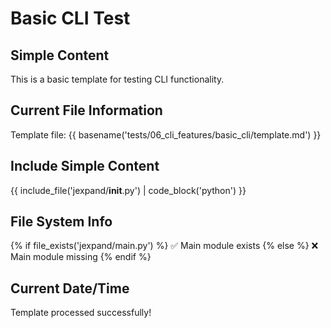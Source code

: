 # Basic CLI Test

## Simple Content
This is a basic template for testing CLI functionality.

## Current File Information
Template file: {{ basename('tests/06_cli_features/basic_cli/template.md') }}

## Include Simple Content
{{ include_file('jexpand/__init__.py') | code_block('python') }}

## File System Info
{% if file_exists('jexpand/main.py') %}
✅ Main module exists
{% else %}
❌ Main module missing
{% endif %}

## Current Date/Time
Template processed successfully!